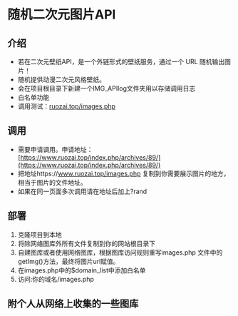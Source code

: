 # 随机二次元图片API

## 介绍

- 若在二次元壁纸API，是一个外链形式的壁纸服务，通过一个 URL 随机输出图片！
- 随机提供动漫二次元风格壁纸。
- 会在项目根目录下新建一个IMG_APIlog文件夹用以存储调用日志
- 白名单功能
- 调用测试：[ruozai.top/images.php](https://www.ruozai.top/images.php)

## 调用

- 需要申请调用。申请地址：[https://www.ruozai.top/index.php/archives/89/](https://www.ruozai.top/index.php/archives/89/)
- 把地址https://www.ruozai.top/images.php 复制到你需要展示图片的地方，相当于图片的文件地址。
- 如果在同一页面多次调用请在地址后加上?rand

## 部署

1. 克隆项目到本地
2. 将除网络图库外所有文件复制到你的网站根目录下
3. 自建图库或者使用网络图库，根据图库访问规则重写images.php 文件中的getImg()方法，最终将图片url赋值。
4. 在images.php中的$domain_list中添加白名单
5. 访问:你的域名/images.php

## 附个人从网络上收集的一些图库
